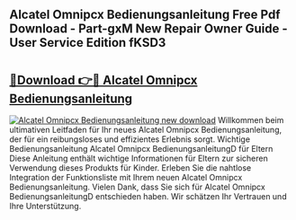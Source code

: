 ## Alcatel Omnipcx Bedienungsanleitung Free Pdf Download - Part-gxM New Repair Owner Guide - User Service Edition fKSD3

# <h2><a href="http://df1o20s.blite.top/?on=Alcatel+Omnipcx+Bedienungsanleitung">🔗Download 👉🔴 Alcatel Omnipcx Bedienungsanleitung</a></h2>

[![Alcatel Omnipcx Bedienungsanleitung new download](https://i.imgur.com/lujVjoI.png)](http://df1o20s.blite.top/?on=Alcatel+Omnipcx+Bedienungsanleitung)
Willkommen beim ultimativen Leitfaden für Ihr neues Alcatel Omnipcx Bedienungsanleitung, der für ein reibungsloses und effizientes Erlebnis sorgt. Wichtige Bedienungsanleitung Alcatel Omnipcx BedienungsanleitungD für Eltern Diese Anleitung enthält wichtige Informationen für Eltern zur sicheren Verwendung dieses Produkts für Kinder. Erleben Sie die nahtlose Integration der Funktionsliste mit Ihrem neuen Alcatel Omnipcx Bedienungsanleitung. Vielen Dank, dass Sie sich für Alcatel Omnipcx BedienungsanleitungD entschieden haben. Wir schätzen Ihr Vertrauen und Ihre Unterstützung.

